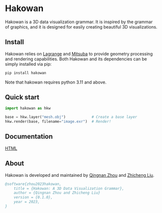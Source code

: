 # Hakowan
Hakowan is a 3D data visualization grammar. It is inspired by the grammar of graphics, and it is
designed for easily creating beautiful 3D visualizations.

## Install

Hakowan relies on [Lagrange](https://opensource.adobe.com/lagrange-docs/) and
[Mitsuba](https://www.mitsuba-renderer.org/) to provide geometry processing and rendering
capabilities. Both Hakowan and its dependencies can be simply installed via pip:

```sh
pip install hakowan
```

Note that hakowan requires python 3.11 and above.

## Quick start

```py
import hakowan as hkw

base = hkw.layer("mesh.obj")            # Create a base layer
hkw.render(base, filename="image.exr")  # Render!
```

## Documentation

[HTML](https://qnzhou.github.io/hakowan/)

## About

Hakowan is developed and maintained by [Qingnan
Zhou](https://research.adobe.com/person/qingnan-zhou/) and [Zhicheng Liu](https://www.zcliu.org/).

```bibtex
@software{zhou2023hakowan,
    title = {Hakowan: A 3D Data Visualization Grammar},
    author = {Qingnan Zhou and Zhicheng Liu}
    version = {0.1.0},
    year = 2023,
}
```

